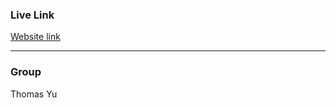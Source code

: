 ### Live Link
[Website link](https://thomasyu21.github.io/assignment-1-zoo/)

----------
### Group
Thomas Yu